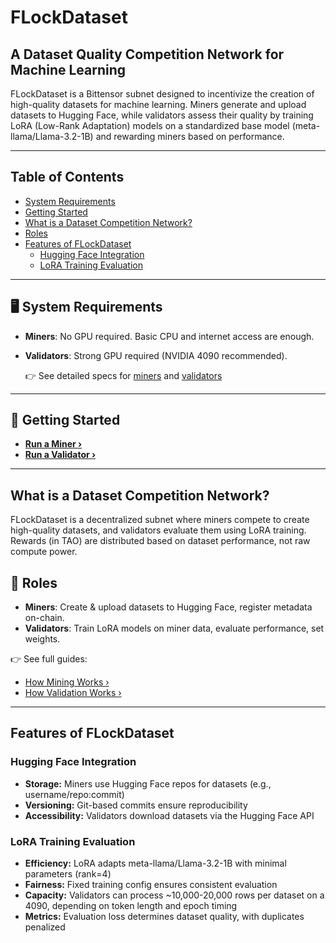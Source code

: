 # FLockDataset

## A Dataset Quality Competition Network for Machine Learning

FLockDataset is a Bittensor subnet designed to incentivize the creation of high-quality datasets for machine learning. Miners generate and upload datasets to Hugging Face, while validators assess their quality by training LoRA (Low-Rank Adaptation) models on a standardized base model (meta-llama/Llama-3.2-1B) and rewarding miners based on performance.

---

## Table of Contents

- [System Requirements](#️-system-requirements)
- [Getting Started](#-getting-started)
- [What is a Dataset Competition Network?](#what-is-a-dataset-competition-network)
- [Roles](#-roles)
- [Features of FLockDataset](#features-of-flockdataset)
  - [Hugging Face Integration](#hugging-face-integration)
  - [LoRA Training Evaluation](#lora-training-evaluation)

---

## 🖥️ System Requirements
- **Miners**: No GPU required. Basic CPU and internet access are enough.
- **Validators**: Strong GPU required (NVIDIA 4090 recommended).
  
  👉 See detailed specs for [miners](./docs/miner.md#️-system-requirements) and [validators](./docs/validator.md#️-system-requirements)

---

## 🚀 Getting Started

- **[Run a Miner ›](./miner.md)**
- **[Run a Validator ›](./validator.md)**
---

## What is a Dataset Competition Network?

FLockDataset is a decentralized subnet where miners compete to create high-quality datasets, and validators evaluate them using LoRA training. Rewards (in TAO) are distributed based on dataset performance, not raw compute power.

## 👤 Roles

- **Miners**: Create & upload datasets to Hugging Face, register metadata on-chain.
- **Validators**: Train LoRA models on miner data, evaluate performance, set weights.

👉 See full guides:
- [How Mining Works ›](./docs/miner.md#-role-of-a-miner)
- [How Validation Works ›](./docs/validator.md#-role-of-a-validator)

---

## Features of FLockDataset

### Hugging Face Integration

- **Storage:** Miners use Hugging Face repos for datasets (e.g., username/repo:commit)
- **Versioning:** Git-based commits ensure reproducibility
- **Accessibility:** Validators download datasets via the Hugging Face API

### LoRA Training Evaluation

- **Efficiency:** LoRA adapts meta-llama/Llama-3.2-1B with minimal parameters (rank=4)
- **Fairness:** Fixed training config ensures consistent evaluation
- **Capacity:** Validators can process ~10,000-20,000 rows per dataset on a 4090, depending on token length and epoch timing
- **Metrics:** Evaluation loss determines dataset quality, with duplicates penalized


